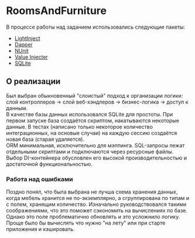 # RoomsAndFurniture
В процессе работы над заданием использовались следующие пакеты:
* [LightInject](http://www.lightinject.net/)
* [Dapper](https://github.com/StackExchange/dapper-dot-net)
* [NUnit](http://www.nunit.org/)
* [Value Injecter](https://valueinjecter.codeplex.com/)
* [SQLite](https://system.data.sqlite.org/)

## О реализации
Был выбран обыкновенный "слоистый" подход к организации логики: слой контроллеров → слой веб-хэндлеров → бизнес-логика → доступ к данным.
<br/>
В качестве базы данных использовался SQLite для простоты. При первом запуске база создаётся скриптом, накатываются некоторые данные. В тестах (написано только некоторое количество интеграционных, на основые случаи) на каждую сессию создаётся новая база (старая удаляется).
<br/>
ORM минимальная, исключительно для мэппинга. SQL-запросы лежат отдельными скриптами и подключаются через ресурсные файлы.
<br/>
Выбор DI-контейнера обусловлен его высокой производительностью и достаточной функциональностью.
<br/>
### Работа над ошибками
Поздно понял, что была выбрана не лучша схема хранения данных, когда мебель хранится не по-экземплярно, а сгруппирована по типам и с полем, хранящим количество. Изначально руководствовался такими соображениями, что это поможет сэкономить на вычислениях по базе. Однако это поле проблематично обновлять и это усложнило логику. Проще было бы вычислять что нужно "на лету" или при старте приложения и кэшировать.
